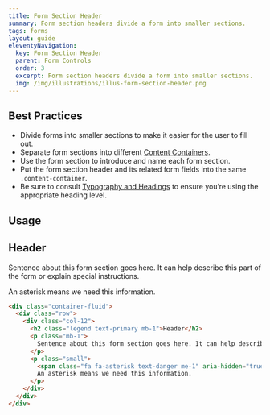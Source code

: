 ```yaml
---
title: Form Section Header
summary: Form section headers divide a form into smaller sections.
tags: forms
layout: guide
eleventyNavigation:
  key: Form Section Header
  parent: Form Controls
  order: 3
  excerpt: Form section headers divide a form into smaller sections.
  img: /img/illustrations/illus-form-section-header.png
---
```


## Best Practices

- Divide forms into smaller sections to make it easier for the user to fill out.
- Separate form sections into different [Content Containers](/components/content_container/).
- Use the form section to introduce and name each form section.
- Put the form section header and its related form fields into the same `.content-container`.
- Be sure to consult [Typography and Headings](/foundation/typography/#headings) to ensure you’re using the appropriate heading level.

## Usage

<div class="container-fluid">
  <div class="row">
    <div class="col-12">
      <h2 class="legend text-primary mb-1">Header</h2>
      <p class="mb-1">Sentence about this form section goes here. It can help describe this part of the form or explain special instructions.</p>
      <p class="small"><span class="fa fa-asterisk text-danger me-1" aria-hidden="true"></span>An asterisk means we need this information.</p>
    </div>
  </div>
</div>

<!-- prettier-ignore -->
```html
<div class="container-fluid">
  <div class="row">
    <div class="col-12">
      <h2 class="legend text-primary mb-1">Header</h2>
      <p class="mb-1">
        Sentence about this form section goes here. It can help describe this part of the form or explain special instructions.
      </p>
      <p class="small">
        <span class="fa fa-asterisk text-danger me-1" aria-hidden="true"></span>
        An asterisk means we need this information.
      </p>
    </div>
  </div>
</div>
```
